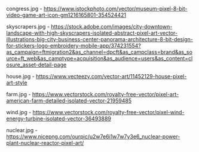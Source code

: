 congress.jpg - https://www.istockphoto.com/vector/museum-pixel-8-bit-video-game-art-icon-gm1216165801-354524421

skyscrapers.jpg  - https://stock.adobe.com/images/city-downtown-landscape-with-high-skyscrapers-isolated-abstract-pixel-art-vector-illustrations-big-city-business-center-panorama-architecture-8-bit-design-for-stickers-logo-embroidery-mobile-app/374231554?as_campaign=ftmigration2&as_channel=dpcft&as_campclass=brand&as_source=ft_web&as_camptype=acquisition&as_audience=users&as_content=closure_asset-detail-page

house.jpg - https://www.vecteezy.com/vector-art/11452129-house-pixel-art-style

farm.jpg - https://www.vectorstock.com/royalty-free-vector/pixel-art-american-farm-detailed-isolated-vector-21959485

wind.jpg - https://www.vectorstock.com/royalty-free-vector/pixel-wind-energy-turbine-isolated-vector-36493889

nuclear.jpg - https://www.nicepng.com/ourpic/u2w7e6i1w7w7y3e6_nuclear-power-plant-nuclear-reactor-pixel-art/
